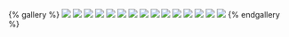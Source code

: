 {% gallery %}
![](/images/top.jpg)
![](/gallery/world/xx.jpg)
![](/gallery/world/m1.jpeg)
![](/gallery/world/yangzhou.jpeg)
![](/gallery/world/zhengzhou.jpeg)
![](/gallery/world/sun.jpeg)
![](/gallery/world/jinhua.jpeg)
![](/gallery/world/ruixin.jpeg)
![](/gallery/world/cloud.jpeg)
![](/gallery/world/gongyi.jpeg)
![](/gallery/world/he.jpeg)
![](/gallery/world/birthday.jpeg)
![](/gallery/world/luffy.jpeg)
![](/gallery/world/shanghai.jpeg)
![](/gallery/world/zhongnanshan.jpeg)
{% endgallery %}
